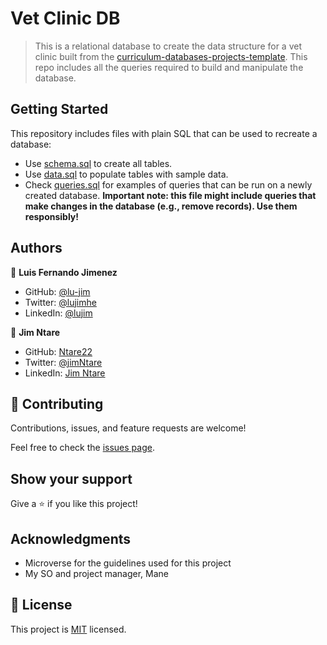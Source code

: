# Vet Clinic DB

> This is a relational database to create the data structure for a vet clinic built from the [curriculum-databases-projects-template](https://github.com/microverseinc/curriculum-databases-projects-template). This repo includes all the queries required to build and manipulate the database.


## Getting Started

This repository includes files with plain SQL that can be used to recreate a database:

- Use [schema.sql](./schema.sql) to create all tables.
- Use [data.sql](./data.sql) to populate tables with sample data.
- Check [queries.sql](./queries.sql) for examples of queries that can be run on a newly created database. **Important note: this file might include queries that make changes in the database (e.g., remove records). Use them responsibly!**


## Authors

👤 **Luis Fernando Jimenez**

- GitHub: [@lu-jim](https://github.com/lu-jim)
- Twitter: [@lujimhe](https://twitter.com/lujimhe)
- LinkedIn: [@lujim](https://www.linkedin.com/in/lujim/)


👤 **Jim Ntare**

- GitHub: [Ntare22](https://github.com/ntare22)
- Twitter: [@jimNtare](https://twitter.com/jimNtare)
- LinkedIn: [Jim Ntare](https://linkedin.com/in/jimntare)

## 🤝 Contributing

Contributions, issues, and feature requests are welcome!

Feel free to check the [issues page](../../issues/).
## Show your support

Give a ⭐️ if you like this project!

## Acknowledgments

- Microverse for the guidelines used for this project
- My SO and project manager, Mane

## 📝 License

This project is [MIT](./MIT.md) licensed.
